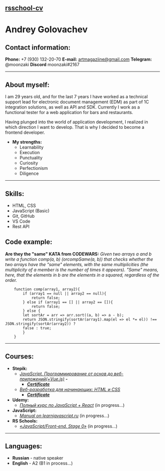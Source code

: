 ## [rsschool-cv]() 

# Andrey Golovachev

## Contact information:

**Phone:** +7 (930) 132-20-70
**E-mail:** artmagaziine@gmail.com
**Telegram:** @moonzaki
**Discord** moonzaki#2167   

---

## About myself:

I am 29 years old, and for the last 7 years I have worked as a technical support lead for
electronic document management (EDM) as part of 1C integration solutions, as well as API and SDK. Currently I work as a functional tester for a web application for bars and restaurants.

Having plunged into the world of application development, I realized in which direction I want to develop.
That is why I decided to become a frontend developer.

- **My strengths:**
  + Learnability
  + Execution
  + Punctuality
  + Curiosity
  + Perfectionism
  + Diligence

---

## Skills:

- HTML, CSS
- JavaScript (Basic)
- Git, GitHub
- VS Code
- Rest API

## Code example:
**Are they the "same" KATA from CODEWARS:**
*Given two arrays a and b write a function comp(a, b) (orcompSame(a, b)) that checks whether the two arrays have the "same" elements, with the same multiplicities (the multiplicity of a member is the number of times it appears). "Same" means, here, that the elements in b are the elements in a squared, regardless of the order.*
```JS
    function comp(array1, array2){
        if (array1 == null || array2 == null){
            return false;
        } else if (array1 == [] || array2 == []){
            return false;
        } else {
        let sortAr = arr => arr.sort((a, b) => a - b);
        return JSON.stringify(sortAr(array1).map(el => el *= el)) !==  JSON.stringify(sortAr(array2)) ?
        false : true;
        }
    }
```
---
## Courses:

- **Stepik:**
    - [*JavaScript. Программирование от основ до веб-приложений(+Vue.js)*](https://stepik.org/course/53182/promo#toc) **-** 
        - [_**Certificate**_](https://stepik.org/cert/1510625) 
    - [*Веб-разработка для начинающих: HTML и CSS*](https://stepik.org/course/38218/promo)
        - [_**Certificate**_](https://stepik.org/cert/248613) 
- **Udemy:**
    - [*Полный курс по JavaScript + React*](https://www.udemy.com/course/javascript_full/) (in progress...)
-  **JavaScript:**
    - [*Manual on learnjavascript.ru*](https://learnjavascript.ru) (in progress...)
- **RS Schools:**
    - [*«JavaScript/Front-end. Stage 0»*](https://rs.school/js-stage0/) (in progress...)
---
## Languages:
- **Russian** - native speaker
- **English** - A2 (B1 in process…) 